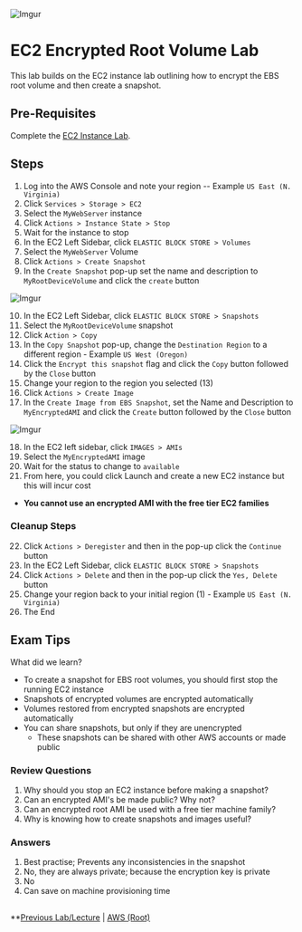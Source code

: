 ![Imgur](https://i.imgur.com/9awJmtb.png)


EC2 Encrypted Root Volume Lab
======

This lab builds on the EC2 instance lab outlining how to encrypt the EBS root volume and then create a snapshot.


## Pre-Requisites

Complete the [EC2 Instance Lab](ec2-instance-lab.md).


## Steps

1.  Log into the AWS Console and note your region -- Example `US East (N. Virginia)`
2.  Click `Services > Storage > EC2`
3.  Select the `MyWebServer` instance
4.  Click `Actions > Instance State > Stop`
5.  Wait for the instance to stop
6.  In the EC2 Left Sidebar, click `ELASTIC BLOCK STORE > Volumes`
7.  Select the `MyWebServer` Volume
8.  Click `Actions > Create Snapshot`
9.  In the `Create Snapshot` pop-up set the name and description to `MyRootDeviceVolume` and click the `create` button

  ![Imgur](https://i.imgur.com/lqTcsye.png)
  
10. In the EC2 Left Sidebar, click `ELASTIC BLOCK STORE > Snapshots`
11. Select the `MyRootDeviceVolume` snapshot
12. Click `Action > Copy`
13. In the `Copy Snapshot` pop-up, change the `Destination Region` to a different region - Example `US West (Oregon)`
14. Click the `Encrypt this snapshot` flag and click the `Copy` button followed by the `Close` button
15. Change your region to the region you selected (13)
16. Click `Actions > Create Image`
17. In the `Create Image from EBS Snapshot`, set the Name and Description to `MyEncryptedAMI` and click the `Create`
    button followed by the `Close` button
   
   ![Imgur](https://i.imgur.com/KZ5vcAh.png) 

18. In the EC2 left sidebar, click `IMAGES > AMIs`
19. Select the `MyEncryptedAMI` image
20. Wait for the status to change to `available`
21. From here, you could click Launch and create a new EC2 instance but this will incur cost
  * **You cannot use an encrypted AMI with the free tier EC2 families**

### Cleanup Steps

22. Click `Actions > Deregister` and then in the pop-up click the `Continue` button
23. In the EC2 Left Sidebar, click `ELASTIC BLOCK STORE > Snapshots`
24. Click `Actions > Delete` and then in the pop-up click the `Yes, Delete` button
25. Change your region back to your initial region (1) - Example `US East (N. Virginia)` 
26. The End


## Exam Tips

What did we learn?

* To create a snapshot for EBS root volumes, you should first stop the running EC2 instance
* Snapshots of encrypted volumes are encrypted automatically
* Volumes restored from encrypted snapshots are encrypted automatically
* You can share snapshots, but only if they are unencrypted
  * These snapshots can be shared with other AWS accounts or made public
 

### Review Questions

1.  Why should you stop an EC2 instance before making a snapshot?
2.  Can an encrypted AMI's be made public? Why not?
3.  Can an encrypted root AMI be used with a free tier machine family?
4.  Why is knowing how to create snapshots and images useful?


### Answers

1.  Best practise; Prevents any inconsistencies in the snapshot
2.  No, they are always private; because the encryption key is private
3.  No
4.  Can save on machine provisioning time


## 

**[Previous Lab/Lecture](ec2-ebs-volumes-lab.md) | [AWS (Root)](../readme.adoc)
